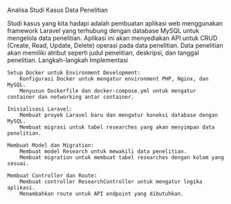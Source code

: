 Analisa Studi Kasus Data Penelitian

Studi kasus yang kita hadapi adalah pembuatan aplikasi web menggunakan framework Laravel yang terhubung dengan database MySQL untuk mengelola data penelitian. Aplikasi ini akan menyediakan API untuk CRUD (Create, Read, Update, Delete) operasi pada data penelitian. Data penelitian akan memiliki atribut seperti judul penelitian, deskripsi, dan tanggal penelitian.
Langkah-langkah Implementasi

    Setup Docker untuk Environment Development:
        Konfigurasi Docker untuk mengatur environment PHP, Nginx, dan MySQL.
        Menyusun Dockerfile dan docker-compose.yml untuk mengatur container dan networking antar container.

    Inisialisasi Laravel:
        Membuat proyek Laravel baru dan mengatur koneksi database dengan MySQL.
        Membuat migrasi untuk tabel researches yang akan menyimpan data penelitian.

    Membuat Model dan Migration:
        Membuat model Research untuk mewakili data penelitian.
        Membuat migration untuk membuat tabel researches dengan kolom yang sesuai.

    Membuat Controller dan Route:
        Membuat controller ResearchController untuk mengatur logika aplikasi.
        Menambahkan route untuk API endpoint yang dibutuhkan.